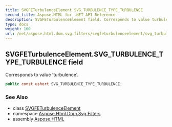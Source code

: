 ```yaml
---
title: SVGFETurbulenceElement.SVG_TURBULENCE_TYPE_TURBULENCE
second_title: Aspose.HTML for .NET API Reference
description: SVGFETurbulenceElement field. Corresponds to value turbulence
type: docs
weight: 160
url: /net/aspose.html.dom.svg.filters/svgfeturbulenceelement/svg_turbulence_type_turbulence/
---
```

## SVGFETurbulenceElement.SVG_TURBULENCE_TYPE_TURBULENCE field

Corresponds to value 'turbulence'.

```csharp
public const ushort SVG_TURBULENCE_TYPE_TURBULENCE;
```

### See Also

* class [SVGFETurbulenceElement](../)
* namespace [Aspose.Html.Dom.Svg.Filters](../../svgfeturbulenceelement/)
* assembly [Aspose.HTML](../../../)
